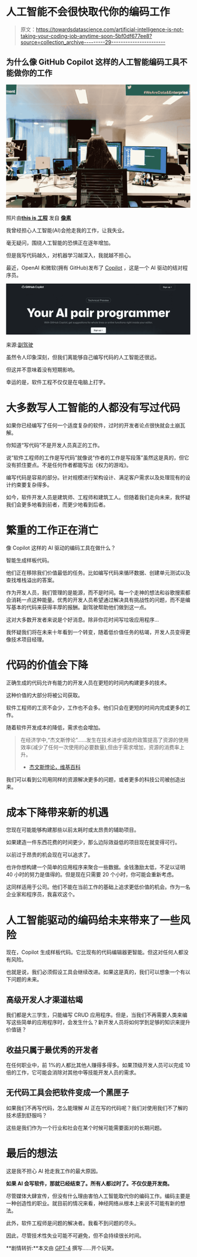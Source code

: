 # 人工智能不会很快取代你的编码工作

> 原文：<https://towardsdatascience.com/artificial-intelligence-is-not-taking-your-coding-job-anytime-soon-5bf0df677ee8?source=collection_archive---------29----------------------->

## 为什么像 GitHub Copilot 这样的人工智能编码工具不能做你的工作

![](img/7fc03da427c89574385c4e96c1eedb02.png)

照片由[**this is 工程**](https://www.pexels.com/@thisisengineering?utm_content=attributionCopyText&utm_medium=referral&utm_source=pexels) 发自 [**像素**](https://www.pexels.com/photo/woman-sitting-in-front-of-computer-in-office-3861967/?utm_content=attributionCopyText&utm_medium=referral&utm_source=pexels)

我曾经担心人工智能(AI)会抢走我的工作，让我失业。

毫无疑问，围绕人工智能的恐惧正在逐年增加。

但是我写代码越久，对机器学习越深入，我就越不担心。

最近，OpenAI 和微软(拥有 GitHub)发布了 [Copilot](https://copilot.github.com/) ，这是一个 AI 驱动的结对程序员。

![](img/56b98453d483e749dbc6d5c0b5487ba4.png)

来源:[副驾驶](https://copilot.github.com/)

虽然令人印象深刻，但我们离能够自己编写代码的人工智能还很远。

但这并不意味着没有短期影响。

幸运的是，软件工程不仅仅是在电脑上打字。

# 大多数写人工智能的人都没有写过代码

如果你已经编写了任何一个适度复杂的软件，过时的开发者论点很快就会土崩瓦解。

你知道“写代码”不是开发人员真正的工作。

说“软件工程师的工作是写代码”就像说“作者的工作是写段落”虽然这是真的，但它没有抓住要点。不是任何作者都能写出《权力的游戏》。

编写代码是容易的部分。针对规模进行架构设计、满足客户需求以及处理现有的设计约束要复杂得多。

如今，软件开发人员是建筑师、工程师和建筑工人。但随着我们走向未来，我怀疑我们会更多地看到前者，而更少地看到后者。

# 繁重的工作正在消亡

像 Copilot 这样的 AI 驱动的编码工具在做什么？

智能生成样板代码。

他们正在移除我们价值最低的任务。比如编写代码来循环数据、创建单元测试以及查找堆栈溢出的答案。

作为开发人员，我们管理的是能源，而不是时间。每一个走神的想法和谷歌搜索都会消耗一点这种能量。优秀的开发人员希望通过解决具有挑战性的问题，而不是编写基本的代码来获得丰厚的报酬。副驾驶帮助他们做到这一点。

这对大多数开发者来说是个好消息。除非你花时间写垃圾应用程序…

我怀疑我们将在未来十年看到一个转变，随着低价值任务的枯竭，开发人员变得更像技术项目经理。

# 代码的价值会下降

正确生成的代码允许有能力的开发人员在更短的时间内构建更多的技术。

这种价值的大部分将被公司获取。

软件工程师的工资不会少，工作也不会多。他们只会在更短的时间内完成更多的工作。

随着软件开发成本的降低，需求也会增加。

> 在经济学中,“杰文斯悖论”……发生在技术进步或政府政策提高了资源的使用效率(减少了任何一次使用的必要数量),但由于需求增加，资源的消费率上升。
> - [杰文斯悖论，维基百科](https://en.wikipedia.org/wiki/Jevons_paradox)

我们可以看到公司用同样的资源解决更多的问题，或者更多的科技公司被创造出来。

# 成本下降带来新的机遇

您现在可能能够构建那些以前太耗时或太昂贵的辅助项目。

如果建造一件东西花费的时间更少，那么边际效益低的项目现在就变得可行。

以前过于昂贵的机会现在可以追求了。

也许你想构建一个简单的应用程序来聚合一些数据。金钱激励太低，不足以证明 40 小时的努力是值得的。但是现在只需要 20 个小时，你可能会重新考虑。

这同样适用于公司。他们不能在当前工作的基础上追求更低价值的机会。作为一名企业家和程序员，我喜欢这个。

# 人工智能驱动的编码给未来带来了一些风险

现在，Copilot 生成样板代码。它比现有的代码编辑器更智能。但这对任何人都没有风险。

也就是说，我们必须假设工具会继续改进。如果这是真的，我们可以想象一个有以下问题的未来。

## 高级开发人才渠道枯竭

我们都是大三学生，只能编写 CRUD 应用程序。但是，当我们不再需要人类来编写这些简单的应用程序时，会发生什么？新开发人员将如何学到足够的知识来提升价值链？

## 收益只属于最优秀的开发者

在任何职业中，前 1%的人都比其他人赚得多得多。如果顶级开发人员可以完成 10 倍的工作，它可能会消除对其他中等技能开发人员的需求。

## 无代码工具会把软件变成一个黑匣子

如果我们不再写代码，怎么能理解 AI 正在写的代码呢？我们对使用我们不了解的技术感到舒服吗？

这些是我们作为一个行业和社会在某个时候可能需要面对的长期问题。

# 最后的想法

这是我不担心 AI 抢走我工作的最大原因。

**如果 AI 会写软件，那就已经结束了。所有人都过时了。不仅仅是开发商。**

尽管媒体大肆宣传，但没有什么理由害怕人工智能取代你的编码工作。编码主要是一种创造性的职业。就目前的情况来看，神经网络从根本上来说不可能有新的想法。

此外，软件工程师是问题的解决者。我看不到问题的尽头。

因此，尽管技术性失业可能不可避免，但不会持续很长时间。

**剧情转折:**本文由 [GPT-4](https://en.wikipedia.org/wiki/GPT-3) 撰写……开个玩笑。